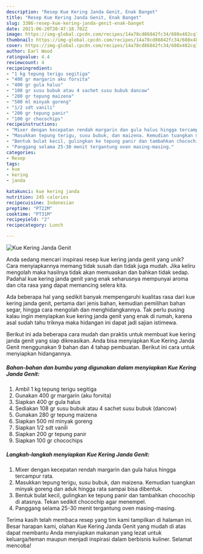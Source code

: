 ```yaml
---
description: "Resep Kue Kering Janda Genit, Enak Banget"
title: "Resep Kue Kering Janda Genit, Enak Banget"
slug: 3306-resep-kue-kering-janda-genit-enak-banget
date: 2021-06-20T20:47:18.702Z
image: https://img-global.cpcdn.com/recipes/14a78cd86842fc34/680x482cq70/kue-kering-janda-genit-foto-resep-utama.jpg
thumbnail: https://img-global.cpcdn.com/recipes/14a78cd86842fc34/680x482cq70/kue-kering-janda-genit-foto-resep-utama.jpg
cover: https://img-global.cpcdn.com/recipes/14a78cd86842fc34/680x482cq70/kue-kering-janda-genit-foto-resep-utama.jpg
author: Earl Wood
ratingvalue: 4.4
reviewcount: 4
recipeingredient:
- "1 kg tepung terigu segitiga"
- "400 gr margarin aku forvita"
- "400 gr gula halus"
- "108 gr susu bubuk atau 4 sachet susu bubuk dancow"
- "280 gr tepung maizena"
- "500 ml minyak goreng"
- "1/2 sdt vanili"
- "200 gr tepung panir"
- "100 gr chocochips"
recipeinstructions:
- "Mixer dengan kecepatan rendah margarin dan gula halus hingga tercampur rata."
- "Masukkan tepung terigu, susu bubuk, dan maizena. Kemudian tuangkan minyak goreng dan aduk hingga rata sampai bisa dibentuk."
- "Bentuk bulat kecil, gulingkan ke tepung panir dan tambahkan chocochip di atasnya. Tekan sedikit chocochip agar menempel."
- "Panggang selama 25-30 menit tergantung oven masing-masing."
categories:
- Resep
tags:
- kue
- kering
- janda

katakunci: kue kering janda 
nutrition: 245 calories
recipecuisine: Indonesian
preptime: "PT22M"
cooktime: "PT31M"
recipeyield: "2"
recipecategory: Lunch

---
```



![Kue Kering Janda Genit](https://img-global.cpcdn.com/recipes/14a78cd86842fc34/680x482cq70/kue-kering-janda-genit-foto-resep-utama.jpg)

Anda sedang mencari inspirasi resep kue kering janda genit yang unik? Cara menyiapkannya memang tidak susah dan tidak juga mudah. Jika keliru mengolah maka hasilnya tidak akan memuaskan dan bahkan tidak sedap. Padahal kue kering janda genit yang enak seharusnya mempunyai aroma dan cita rasa yang dapat memancing selera kita.

Ada beberapa hal yang sedikit banyak mempengaruhi kualitas rasa dari kue kering janda genit, pertama dari jenis bahan, kemudian pemilihan bahan segar, hingga cara mengolah dan menghidangkannya. Tak perlu pusing kalau ingin menyiapkan kue kering janda genit yang enak di rumah, karena asal sudah tahu triknya maka hidangan ini dapat jadi sajian istimewa.




Berikut ini ada beberapa cara mudah dan praktis untuk membuat kue kering janda genit yang siap dikreasikan. Anda bisa menyiapkan Kue Kering Janda Genit menggunakan 9 bahan dan 4 tahap pembuatan. Berikut ini cara untuk menyiapkan hidangannya.

<!--inarticleads1-->

##### Bahan-bahan dan bumbu yang digunakan dalam menyiapkan Kue Kering Janda Genit:

1. Ambil 1 kg tepung terigu segitiga
1. Gunakan 400 gr margarin (aku forvita)
1. Siapkan 400 gr gula halus
1. Sediakan 108 gr susu bubuk atau 4 sachet susu bubuk (dancow)
1. Gunakan 280 gr tepung maizena
1. Siapkan 500 ml minyak goreng
1. Siapkan 1/2 sdt vanili
1. Siapkan 200 gr tepung panir
1. Siapkan 100 gr chocochips




<!--inarticleads2-->

##### Langkah-langkah menyiapkan Kue Kering Janda Genit:

1. Mixer dengan kecepatan rendah margarin dan gula halus hingga tercampur rata.
1. Masukkan tepung terigu, susu bubuk, dan maizena. Kemudian tuangkan minyak goreng dan aduk hingga rata sampai bisa dibentuk.
1. Bentuk bulat kecil, gulingkan ke tepung panir dan tambahkan chocochip di atasnya. Tekan sedikit chocochip agar menempel.
1. Panggang selama 25-30 menit tergantung oven masing-masing.




Terima kasih telah membaca resep yang tim kami tampilkan di halaman ini. Besar harapan kami, olahan Kue Kering Janda Genit yang mudah di atas dapat membantu Anda menyiapkan makanan yang lezat untuk keluarga/teman maupun menjadi inspirasi dalam berbisnis kuliner. Selamat mencoba!
